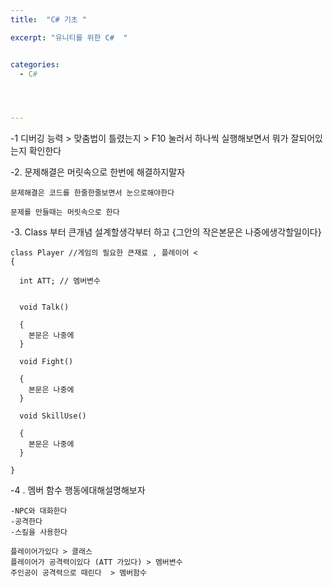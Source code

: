 ```yaml
---
title:  "C# 기초 "

excerpt: "유니티를 위한 C#  "


categories:
  - C#




---
```



-1 디버깅 능력 > 맞춤법이 틀렸는지 > F10 눌러서 하나씩 실행해보면서 뭐가 잘되어있는지 확인한다

-2. 문제해결은 머릿속으로 한번에 해결하지말자

    문제해결은 코드를 한줄한줄보면서 눈으로해야한다 

    문제를 만들때는 머릿속으로 한다 

-3. Class 부터 큰개념 설계할생각부터 하고
{그안의 작은본문은 나중에생각할일이다}


    class Player //게임의 필요한 큰재료 , 플레이어 <
    { 
    
      int ATT; // 멤버변수 
    
    
      void Talk()

      {
        본문은 나중에 
      }

      void Fight()

      {
        본문은 나중에 
      }

      void SkillUse()

      {
        본문은 나중에 
      }

    }


-4 . 멤버 함수 행동에대해설명해보자 

    -NPC와 대화한다
    -공격한다
    -스킬을 사용한다

    플레이어가있다 > 클래스
    플레이어가 공격력이있다 (ATT 가있다) > 멤버변수
    주인공이 공격력으로 때린다  > 멤버함수 